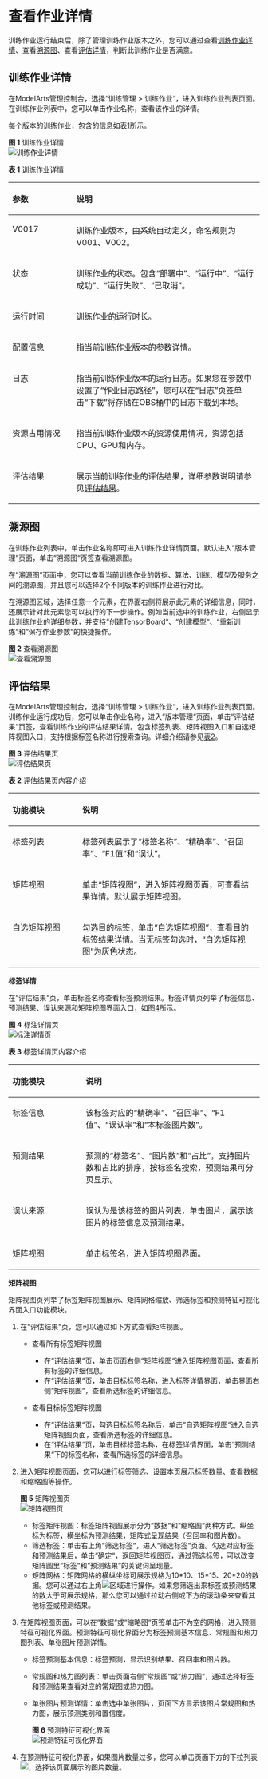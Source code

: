 # 查看作业详情<a name="modelarts_23_0048"></a>

训练作业运行结束后，除了管理训练作业版本之外，您可以通过查看[训练作业详情](#section15518121114018)、查看[溯源图](#section0238175012512)、查看[评估详情](#section106351621184712)，判断此训练作业是否满意。

## 训练作业详情<a name="section15518121114018"></a>

在ModelArts管理控制台，选择“训练管理 \> 训练作业“，进入训练作业列表页面。在训练作业列表中，您可以单击作业名称，查看该作业的详情。

每个版本的训练作业，包含的信息如[表1](#table43451384323)所示。

**图 1**  训练作业详情<a name="fig2010811207463"></a>  
![](figures/训练作业详情.png "训练作业详情")

**表 1**  训练作业详情

<a name="table43451384323"></a>
<table><thead align="left"><tr id="row2034518103212"><th class="cellrowborder" valign="top" width="25.47%" id="mcps1.2.3.1.1"><p id="p13455810323"><a name="p13455810323"></a><a name="p13455810323"></a>参数</p>
</th>
<th class="cellrowborder" valign="top" width="74.53%" id="mcps1.2.3.1.2"><p id="p1634538193218"><a name="p1634538193218"></a><a name="p1634538193218"></a>说明</p>
</th>
</tr>
</thead>
<tbody><tr id="row53454816321"><td class="cellrowborder" valign="top" width="25.47%" headers="mcps1.2.3.1.1 "><p id="p1734668133211"><a name="p1734668133211"></a><a name="p1734668133211"></a>V0017</p>
</td>
<td class="cellrowborder" valign="top" width="74.53%" headers="mcps1.2.3.1.2 "><p id="p1634638163212"><a name="p1634638163212"></a><a name="p1634638163212"></a>训练作业版本，由系统自动定义，命名规则为V001、V002。</p>
</td>
</tr>
<tr id="row734616817324"><td class="cellrowborder" valign="top" width="25.47%" headers="mcps1.2.3.1.1 "><p id="p93462811323"><a name="p93462811323"></a><a name="p93462811323"></a>状态</p>
</td>
<td class="cellrowborder" valign="top" width="74.53%" headers="mcps1.2.3.1.2 "><p id="p534618810329"><a name="p534618810329"></a><a name="p534618810329"></a>训练作业的状态。包含<span class="parmname" id="parmname363091983520"><a name="parmname363091983520"></a><a name="parmname363091983520"></a>“部署中”</span>、<span class="parmname" id="parmname3548822113514"><a name="parmname3548822113514"></a><a name="parmname3548822113514"></a>“运行中”</span>、<span class="parmname" id="parmname33931024103515"><a name="parmname33931024103515"></a><a name="parmname33931024103515"></a>“运行成功”</span>、<span class="parmname" id="parmname1130318264357"><a name="parmname1130318264357"></a><a name="parmname1130318264357"></a>“运行失败”</span>、<span class="parmname" id="parmname1325192916357"><a name="parmname1325192916357"></a><a name="parmname1325192916357"></a>“已取消”</span>。</p>
</td>
</tr>
<tr id="row334613818321"><td class="cellrowborder" valign="top" width="25.47%" headers="mcps1.2.3.1.1 "><p id="p153469811325"><a name="p153469811325"></a><a name="p153469811325"></a>运行时间</p>
</td>
<td class="cellrowborder" valign="top" width="74.53%" headers="mcps1.2.3.1.2 "><p id="p113466823211"><a name="p113466823211"></a><a name="p113466823211"></a>训练作业的运行时长。</p>
</td>
</tr>
<tr id="row183463814327"><td class="cellrowborder" valign="top" width="25.47%" headers="mcps1.2.3.1.1 "><p id="p15346108173215"><a name="p15346108173215"></a><a name="p15346108173215"></a>配置信息</p>
</td>
<td class="cellrowborder" valign="top" width="74.53%" headers="mcps1.2.3.1.2 "><p id="p1134612853216"><a name="p1134612853216"></a><a name="p1134612853216"></a>指当前训练作业版本的参数详情。</p>
</td>
</tr>
<tr id="row5305850113216"><td class="cellrowborder" valign="top" width="25.47%" headers="mcps1.2.3.1.1 "><p id="p11306135017323"><a name="p11306135017323"></a><a name="p11306135017323"></a>日志</p>
</td>
<td class="cellrowborder" valign="top" width="74.53%" headers="mcps1.2.3.1.2 "><p id="p5306205063216"><a name="p5306205063216"></a><a name="p5306205063216"></a>指当前训练作业版本的运行日志。如果您在参数中设置了<span class="parmname" id="parmname34901015143711"><a name="parmname34901015143711"></a><a name="parmname34901015143711"></a>“作业日志路径”</span>，您可以在<span class="wintitle" id="wintitle6338827203717"><a name="wintitle6338827203717"></a><a name="wintitle6338827203717"></a>“日志”</span>页签单击<span class="uicontrol" id="uicontrol195361932103711"><a name="uicontrol195361932103711"></a><a name="uicontrol195361932103711"></a>“下载”</span>将存储在OBS桶中的日志下载到本地。</p>
</td>
</tr>
<tr id="row430617506324"><td class="cellrowborder" valign="top" width="25.47%" headers="mcps1.2.3.1.1 "><p id="p4306135019323"><a name="p4306135019323"></a><a name="p4306135019323"></a>资源占用情况</p>
</td>
<td class="cellrowborder" valign="top" width="74.53%" headers="mcps1.2.3.1.2 "><p id="p26651158123716"><a name="p26651158123716"></a><a name="p26651158123716"></a>指当前训练作业版本的资源使用情况，资源包括CPU、GPU和内存。</p>
</td>
</tr>
<tr id="row759817083311"><td class="cellrowborder" valign="top" width="25.47%" headers="mcps1.2.3.1.1 "><p id="p185981809337"><a name="p185981809337"></a><a name="p185981809337"></a>评估结果</p>
</td>
<td class="cellrowborder" valign="top" width="74.53%" headers="mcps1.2.3.1.2 "><p id="p13598140153319"><a name="p13598140153319"></a><a name="p13598140153319"></a>展示当前训练作业的评估结果，详细参数说明请参见<a href="#section106351621184712">评估结果</a>。</p>
</td>
</tr>
</tbody>
</table>

## 溯源图<a name="section0238175012512"></a>

在训练作业列表中，单击作业名称即可进入训练作业详情页面。默认进入“版本管理“页面，单击“溯源图“页签查看溯源图。

在“溯源图“页面中，您可以查看当前训练作业的数据、算法、训练、模型及服务之间的溯源图，并且您可以选择2个不同版本的训练作业进行对比。

在溯源图区域，选择任意一个元素，在界面右侧将展示此元素的详细信息，同时，还展示针对此元素您可以执行的下一步操作。例如当前选中的训练作业，右侧显示此训练作业的详细参数，并支持“创建TensorBoard“、“创建模型“、“重新训练“和“保存作业参数“的快捷操作。

**图 2**  查看溯源图<a name="fig1384161710405"></a>  
![](figures/查看溯源图.png "查看溯源图")

## 评估结果<a name="section106351621184712"></a>

在ModelArts管理控制台，选择“训练管理 \> 训练作业“，进入训练作业列表页面。训练作业运行成功后，您可以单击作业名称，进入“版本管理“页面，单击“评估结果“页签，查看训练作业的评估结果详情。包含标签列表、矩阵视图入口和自选矩阵视图入口，支持根据标签名称进行搜索查询。详细介绍请参见[表2](#table164521625151610)。

**图 3**  评估结果页<a name="fig19925815503"></a>  
![](figures/评估结果页.png "评估结果页")

**表 2**  评估结果页内容介绍

<a name="table164521625151610"></a>
<table><thead align="left"><tr id="row545319253160"><th class="cellrowborder" valign="top" width="27.810000000000002%" id="mcps1.2.3.1.1"><p id="p14453112571613"><a name="p14453112571613"></a><a name="p14453112571613"></a>功能模块</p>
</th>
<th class="cellrowborder" valign="top" width="72.19%" id="mcps1.2.3.1.2"><p id="p13453425161613"><a name="p13453425161613"></a><a name="p13453425161613"></a>说明</p>
</th>
</tr>
</thead>
<tbody><tr id="row3453122561617"><td class="cellrowborder" valign="top" width="27.810000000000002%" headers="mcps1.2.3.1.1 "><p id="p7453625141611"><a name="p7453625141611"></a><a name="p7453625141611"></a>标签列表</p>
</td>
<td class="cellrowborder" valign="top" width="72.19%" headers="mcps1.2.3.1.2 "><p id="p12453925131615"><a name="p12453925131615"></a><a name="p12453925131615"></a>标签列表展示了<span class="parmname" id="parmname19445635111013"><a name="parmname19445635111013"></a><a name="parmname19445635111013"></a>“标签名称”</span>、<span class="parmname" id="parmname3337238181012"><a name="parmname3337238181012"></a><a name="parmname3337238181012"></a>“精确率”</span>、<span class="parmname" id="parmname1516154161010"><a name="parmname1516154161010"></a><a name="parmname1516154161010"></a>“召回率”</span>、<span class="parmname" id="parmname1981646161014"><a name="parmname1981646161014"></a><a name="parmname1981646161014"></a>“F1值”</span>和<span class="parmname" id="parmname101533595107"><a name="parmname101533595107"></a><a name="parmname101533595107"></a>“误认”</span>。</p>
</td>
</tr>
<tr id="row44531025111615"><td class="cellrowborder" valign="top" width="27.810000000000002%" headers="mcps1.2.3.1.1 "><p id="p1445332511610"><a name="p1445332511610"></a><a name="p1445332511610"></a>矩阵视图</p>
</td>
<td class="cellrowborder" valign="top" width="72.19%" headers="mcps1.2.3.1.2 "><p id="p13453112551611"><a name="p13453112551611"></a><a name="p13453112551611"></a>单击<span class="parmname" id="parmname2015112513216"><a name="parmname2015112513216"></a><a name="parmname2015112513216"></a>“矩阵视图”</span>，进入矩阵视图页面，可查看结果详情。默认展示矩阵视图。</p>
</td>
</tr>
<tr id="row1645310258160"><td class="cellrowborder" valign="top" width="27.810000000000002%" headers="mcps1.2.3.1.1 "><p id="p24535251160"><a name="p24535251160"></a><a name="p24535251160"></a>自选矩阵视图</p>
</td>
<td class="cellrowborder" valign="top" width="72.19%" headers="mcps1.2.3.1.2 "><p id="p11453192510162"><a name="p11453192510162"></a><a name="p11453192510162"></a>勾选目的标签，单击<span class="parmname" id="parmname17658124316241"><a name="parmname17658124316241"></a><a name="parmname17658124316241"></a>“自选矩阵视图”</span>，查看目的标签结果详情。当无标签勾选时，<span class="parmname" id="parmname48461442277"><a name="parmname48461442277"></a><a name="parmname48461442277"></a>“自选矩阵视图”</span>为灰色状态。</p>
</td>
</tr>
</tbody>
</table>

**标签详情**

在“评估结果“页，单击标签名称查看标签预测结果。标签详情页列举了标签信息、预测结果、误认来源和矩阵视图界面入口，如[图4](#fig2637185113526)所示。

**图 4**  标注详情页<a name="fig2637185113526"></a>  
![](figures/标注详情页.png "标注详情页")

**表 3**  标签详情页内容介绍

<a name="table1963965113520"></a>
<table><thead align="left"><tr id="row126371512526"><th class="cellrowborder" valign="top" width="29.220000000000002%" id="mcps1.2.3.1.1"><p id="p126371851135214"><a name="p126371851135214"></a><a name="p126371851135214"></a>功能模块</p>
</th>
<th class="cellrowborder" valign="top" width="70.78%" id="mcps1.2.3.1.2"><p id="p7637165116521"><a name="p7637165116521"></a><a name="p7637165116521"></a>说明</p>
</th>
</tr>
</thead>
<tbody><tr id="row763818518521"><td class="cellrowborder" valign="top" width="29.220000000000002%" headers="mcps1.2.3.1.1 "><p id="p16638205114528"><a name="p16638205114528"></a><a name="p16638205114528"></a>标签信息</p>
</td>
<td class="cellrowborder" valign="top" width="70.78%" headers="mcps1.2.3.1.2 "><p id="p8638125119522"><a name="p8638125119522"></a><a name="p8638125119522"></a>该标签对应的<span class="parmname" id="parmname157691936192518"><a name="parmname157691936192518"></a><a name="parmname157691936192518"></a>“精确率”</span>、<span class="parmname" id="parmname5769193612514"><a name="parmname5769193612514"></a><a name="parmname5769193612514"></a>“召回率”</span>、<span class="parmname" id="parmname177023614253"><a name="parmname177023614253"></a><a name="parmname177023614253"></a>“F1值”</span>、<span class="parmname" id="parmname1177063618254"><a name="parmname1177063618254"></a><a name="parmname1177063618254"></a>“误认率”</span>和<span class="parmname" id="parmname1226471512265"><a name="parmname1226471512265"></a><a name="parmname1226471512265"></a>“本标签图片数”</span>。</p>
</td>
</tr>
<tr id="row8638851185217"><td class="cellrowborder" valign="top" width="29.220000000000002%" headers="mcps1.2.3.1.1 "><p id="p1963818511527"><a name="p1963818511527"></a><a name="p1963818511527"></a>预测结果</p>
</td>
<td class="cellrowborder" valign="top" width="70.78%" headers="mcps1.2.3.1.2 "><p id="p16638151165210"><a name="p16638151165210"></a><a name="p16638151165210"></a>预测的<span class="parmname" id="parmname115991557279"><a name="parmname115991557279"></a><a name="parmname115991557279"></a>“标签名”</span>、<span class="parmname" id="parmname198380599279"><a name="parmname198380599279"></a><a name="parmname198380599279"></a>“图片数”</span>和<span class="parmname" id="parmname8893162810"><a name="parmname8893162810"></a><a name="parmname8893162810"></a>“占比”</span>，支持图片数和占比的排序，按标签名搜索，预测结果可分页显示。</p>
</td>
</tr>
<tr id="row12638125116529"><td class="cellrowborder" valign="top" width="29.220000000000002%" headers="mcps1.2.3.1.1 "><p id="p963825114523"><a name="p963825114523"></a><a name="p963825114523"></a>误认来源</p>
</td>
<td class="cellrowborder" valign="top" width="70.78%" headers="mcps1.2.3.1.2 "><p id="p763875110523"><a name="p763875110523"></a><a name="p763875110523"></a>误认为是该标签的图片列表，单击图片，展示该图片的标签信息及预测结果。</p>
</td>
</tr>
<tr id="row1763875195211"><td class="cellrowborder" valign="top" width="29.220000000000002%" headers="mcps1.2.3.1.1 "><p id="p14638205175213"><a name="p14638205175213"></a><a name="p14638205175213"></a>矩阵视图</p>
</td>
<td class="cellrowborder" valign="top" width="70.78%" headers="mcps1.2.3.1.2 "><p id="p156381751125213"><a name="p156381751125213"></a><a name="p156381751125213"></a>单击标签名，进入矩阵视图界面。</p>
</td>
</tr>
</tbody>
</table>

**矩阵视图**

矩阵视图页列举了标签矩阵视图展示、矩阵网格缩放、筛选标签和预测特征可视化界面入口功能模块。

1.  在“评估结果“页，您可以通过如下方式查看矩阵视图。
    -   查看所有标签矩阵视图
        -   在“评估结果“页，单击页面右侧“矩阵视图“进入矩阵视图页面，查看所有标签的详细信息。
        -   在“评估结果“页，单击目标标签名称，进入标签详情界面，单击界面右侧“矩阵视图“，查看所选标签的详细信息。

    -   查看目标标签矩阵视图
        -   在“评估结果“页，勾选目标标签名称后，单击“自选矩阵视图“进入自选矩阵视图页面，查看所选标签的详细信息。
        -   在“评估结果“页，单击目标标签名称，在标签详情界面，单击“预测结果“下的标签名称，查看所选标签的详细信息。

2.  进入矩阵视图页面，您可以进行标签筛选、设置本页展示标签数量、查看数据和缩略图等操作。

    **图 5**  矩阵视图页<a name="fig4614615143418"></a>  
    ![](figures/矩阵视图页.png "矩阵视图页")

    -   标签矩阵视图：标签矩阵视图展示分为“数据“和“缩略图“两种方式。纵坐标为标签，横坐标为预测结果，矩阵式呈现结果（召回率和图片数）。
    -   筛选标签：单击右上角“筛选标签“，进入“筛选标签“页面。勾选对应标签和预测结果后，单击“确定“，返回矩阵视图页，通过筛选标签，可以改变矩阵图里“标签“和“预测结果“的关键词呈现量。
    -   矩阵网格：矩阵网格的横纵坐标可展示规格为10\*10、15\*15、20\*20的数据。您可以通过右上角![](figures/icon_31.png)区域进行操作。如果您筛选出来标签或预测结果的数大于可展示规格，那么您可以通过拉动右侧或下方的滚动条来查看其他标签或预测结果。

3.  在矩阵视图页面，可以在“数据“或“缩略图“页签单击不为空的网格，进入预测特征可视化界面。预测特征可视化界面分为标签预测基本信息、常规图和热力图列表、单张图片预测详情。
    -   标签预测基本信息：标签预测，显示识别结果、召回率和图片数。
    -   常规图和热力图列表：单击页面右侧“常规图“或“热力图“，通过选择标签和预测结果查看对应的常规图或热力图。
    -   单张图片预测详情：单击选中单张图片，页面下方显示该图片常规图和热力图，展示预测类别和置信度。

        **图 6**  预测特征可视化界面<a name="fig0251102315223"></a>  
        ![](figures/预测特征可视化界面.png "预测特征可视化界面")

4.  在预测特征可视化界面，如果图片数量过多，您可以单击页面下方的下拉列表![](figures/icon_32.png)，选择该页面展示的图片数量。

